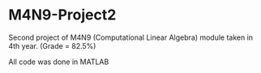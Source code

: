 # M4N9-Project2
Second project of M4N9 (Computational Linear Algebra) module taken in 4th year. (Grade = 82.5%)

All code was done in MATLAB

